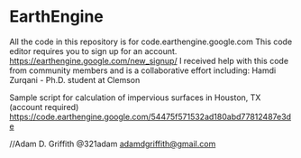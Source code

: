 # EarthEngine
All the code in this repository is for code.earthengine.google.com
This code editor requires you to sign up for an account.  https://earthengine.google.com/new_signup/
I received help with this code from community members and is a collaborative effort including:
Hamdi Zurqani - Ph.D. student at Clemson

Sample script for calculation of impervious surfaces in Houston, TX (account required)
https://code.earthengine.google.com/54475f571532ad180abd77812487e3de

//Adam D. Griffith   @321adam    adamdgriffith@gmail.com
